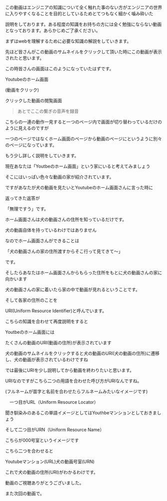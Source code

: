 
この動画はエンジニアの知識について全く触れた事のない方がエンジニアの世界に入りやすくなることを目的としているためとてつもなく細かく噛み砕いた

説明をしております。ある程度の知識をお持ちの方には全く勉強にならない動画となっております。あらかじめご了承ください。

まずはwebを理解するために必要な知識の解説をしていきます。

先ほど皆さんがこの動画のサムネイルをクリックして頂いた時にこの動画が表示されたと思います。

この時皆さんの画面はこのようになっていたはずです。

Youtubeのホーム画面　

(動画をクリック)

クリックした動画の閲覧画面

>あとでここの繋ぎの音声を録音

こちらの一連の動作一見すると一つのページ内で画面が切り替わっているだけのように見えるのですが

一つのページではなくホーム画面のページから動画のページにというように別々のページになっています。

もう少し詳しく説明をしていきます。

現在あなたは「Youtbeのホーム画面」という家にいると考えてみましょう

そこにはいっぱい色々な動画の家が紹介されています。

ですがあなたが犬の動画を見たいとYoutubeのホーム画面さんに言った時に

返ってきた返答が

「無理ですう」です。

ホーム画面さんは犬の動画さんの住所を知っているだけです。

犬の動画自体を持っているわけではありません

なのでホーム画面さんができることは

「犬の動画さんの家の住所渡すからそこ行って見てきて〜」

です。

そしたらあなたはホーム画面さんからもらった住所をもとに犬の動画さんの家に向かいます

犬の動画さんの家に着いたら家の中で動画が見れるということです。

そして各家の住所のことを

URI(Uniform Resource Identifier)と呼んでいます。

こちらの知識を合わせて再度説明をすると

Youtbeのホーム画面には

たくさんの動画のURI(動画の住所)が表示されています

犬の動画のサムネイルをクリックすると犬の動画のURI(犬の動画の住所)に遷移し、犬の動画が表示されているわけですね

では最後にURIを少し説明してから動画を終わりたいと思います。

URIなのですがこちら二つの用語を合わせた呼び方がURIなんですね。

(フルネームが苗字と名前を合わせたらフルネームみたいなイメージです)

　一つ目がURL（Uniform Resource Locator）

 聞き馴染みのあるこの単語イメージとしてはYouthbeマンションとしておきましょう

 そして二つ目がURN（Uniform Resource Name）

 こちらが000号室というイメージです

 こちら二つを合わせると

 Youtubeマンション(URL)犬の動画号室(URN)

 これで犬の動画の住所(URI)がわかるわけです。

 動画のご視聴ありがとうございました。

また次回の動画で。


